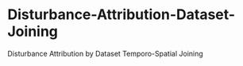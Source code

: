 # Disturbance-Attribution-Dataset-Joining
Disturbance Attribution by Dataset Temporo-Spatial Joining 

